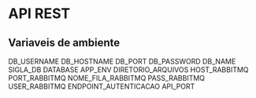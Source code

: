 # API REST

## Variaveis de ambiente

DB_USERNAME
DB_HOSTNAME
DB_PORT
DB_PASSWORD
DB_NAME
SIGLA_DB
DATABASE
APP_ENV
DIRETORIO_ARQUIVOS
HOST_RABBITMQ
PORT_RABBITMQ
NOME_FILA_RABBITMQ
PASS_RABBITMQ
USER_RABBITMQ
ENDPOINT_AUTENTICACAO
API_PORT